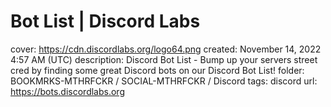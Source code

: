 # Bot List | Discord Labs

cover: https://cdn.discordlabs.org/logo64.png
created: November 14, 2022 4:57 AM (UTC)
description: Discord Bot List - Bump up your servers street cred by finding some great Discord bots on our Discord Bot List!
folder: BOOKMRKS-MTHRFCKR / SOCIAL-MTHRFCKR / Discord
tags: discord
url: https://bots.discordlabs.org